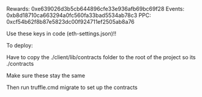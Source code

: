  Rewards: 0xe639026d3b5cb644896cfe33e936afb69bc69f28
  Events: 0xb8d18710ca663294a0fc560fa33bad5534ab78c3
  PPC: 0xcf54b62f8b87e5823dc00f924711ef2505ab8a76

Use these keys in code (eth-settings.json)!!


  To deploy:

  Have to copy the ./client/lib/contracts folder to the root of the project so its ./contracts

  Make sure these stay the same

  Then run truffle.cmd migrate to set up the contracts
